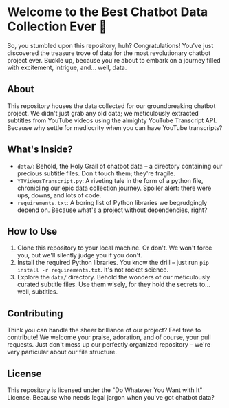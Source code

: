 # Welcome to the Best Chatbot Data Collection Ever 🎉

So, you stumbled upon this repository, huh? Congratulations! You've just discovered the treasure trove of data for the most revolutionary chatbot project ever. Buckle up, because you're about to embark on a journey filled with excitement, intrigue, and... well, data.

## About

This repository houses the data collected for our groundbreaking chatbot project. We didn't just grab any old data; we meticulously extracted subtitles from YouTube videos using the almighty YouTube Transcript API. Because why settle for mediocrity when you can have YouTube transcripts?

## What's Inside?

- `data/`: Behold, the Holy Grail of chatbot data – a directory containing our precious subtitle files. Don't touch them; they're fragile.
- `YTVideosTranscript.py`: A riveting tale in the form of a python file, chronicling our epic data collection journey. Spoiler alert: there were ups, downs, and lots of code.
- `requirements.txt`: A boring list of Python libraries we begrudgingly depend on. Because what's a project without dependencies, right?

## How to Use

1. Clone this repository to your local machine. Or don't. We won't force you, but we'll silently judge you if you don't.
2. Install the required Python libraries. You know the drill – just run `pip install -r requirements.txt`. It's not rocket science.
3. Explore the `data/` directory. Behold the wonders of our meticulously curated subtitle files. Use them wisely, for they hold the secrets to... well, subtitles.

## Contributing

Think you can handle the sheer brilliance of our project? Feel free to contribute! We welcome your praise, adoration, and of course, your pull requests. Just don't mess up our perfectly organized repository – we're very particular about our file structure.

## License

This repository is licensed under the "Do Whatever You Want with It" License. Because who needs legal jargon when you've got chatbot data?

